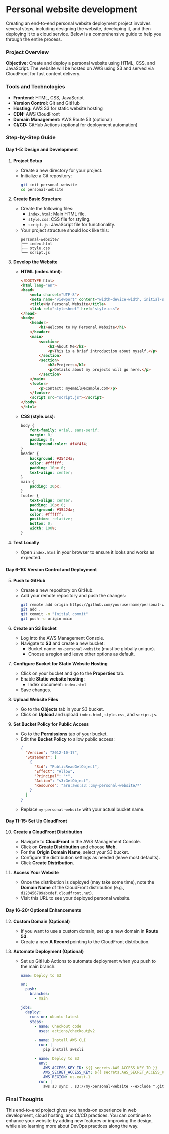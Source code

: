 <h1>Personal website development</h1>

Creating an end-to-end personal website deployment project involves several steps, including designing the website, developing it, and then deploying it to a cloud service. Below is a comprehensive guide to help you through the entire process.

### Project Overview

**Objective:** Create and deploy a personal website using HTML, CSS, and JavaScript. The website will be hosted on AWS using S3 and served via CloudFront for fast content delivery.

### Tools and Technologies

- **Frontend:** HTML, CSS, JavaScript
- **Version Control:** Git and GitHub
- **Hosting:** AWS S3 for static website hosting
- **CDN:** AWS CloudFront
- **Domain Management:** AWS Route 53 (optional)
- **CI/CD:** GitHub Actions (optional for deployment automation)

### Step-by-Step Guide

#### Day 1-5: Design and Development

1. **Project Setup**
   - Create a new directory for your project.
   - Initialize a Git repository:
     ```bash
     git init personal-website
     cd personal-website
     ```

2. **Create Basic Structure**
   - Create the following files:
     - `index.html`: Main HTML file.
     - `style.css`: CSS file for styling.
     - `script.js`: JavaScript file for functionality.
   - Your project structure should look like this:
     ```
     personal-website/
     ├── index.html
     ├── style.css
     └── script.js
     ```

3. **Develop the Website**
   - **HTML (index.html)**:
     ```html
     <!DOCTYPE html>
     <html lang="en">
     <head>
         <meta charset="UTF-8">
         <meta name="viewport" content="width=device-width, initial-scale=1.0">
         <title>My Personal Website</title>
         <link rel="stylesheet" href="style.css">
     </head>
     <body>
         <header>
             <h1>Welcome to My Personal Website</h1>
         </header>
         <main>
             <section>
                 <h2>About Me</h2>
                 <p>This is a brief introduction about myself.</p>
             </section>
             <section>
                 <h2>Projects</h2>
                 <p>Details about my projects will go here.</p>
             </section>
         </main>
         <footer>
             <p>Contact: myemail@example.com</p>
         </footer>
         <script src="script.js"></script>
     </body>
     </html>
     ```
   - **CSS (style.css)**:
     ```css
     body {
         font-family: Arial, sans-serif;
         margin: 0;
         padding: 0;
         background-color: #f4f4f4;
     }
     header {
         background: #35424a;
         color: #ffffff;
         padding: 10px 0;
         text-align: center;
     }
     main {
         padding: 20px;
     }
     footer {
         text-align: center;
         padding: 10px 0;
         background: #35424a;
         color: #ffffff;
         position: relative;
         bottom: 0;
         width: 100%;
     }
     ```

4. **Test Locally**
   - Open `index.html` in your browser to ensure it looks and works as expected.

#### Day 6-10: Version Control and Deployment

5. **Push to GitHub**
   - Create a new repository on GitHub.
   - Add your remote repository and push the changes:
     ```bash
     git remote add origin https://github.com/yourusername/personal-website.git
     git add .
     git commit -m "Initial commit"
     git push -u origin main
     ```

6. **Create an S3 Bucket**
   - Log into the AWS Management Console.
   - Navigate to **S3** and create a new bucket:
     - Bucket name: `my-personal-website` (must be globally unique).
     - Choose a region and leave other options as default.

7. **Configure Bucket for Static Website Hosting**
   - Click on your bucket and go to the **Properties** tab.
   - Enable **Static website hosting**:
     - Index document: `index.html`
   - Save changes.

8. **Upload Website Files**
   - Go to the **Objects** tab in your S3 bucket.
   - Click on **Upload** and upload `index.html`, `style.css`, and `script.js`.

9. **Set Bucket Policy for Public Access**
   - Go to the **Permissions** tab of your bucket.
   - Edit the **Bucket Policy** to allow public access:
     ```json
     {
       "Version": "2012-10-17",
       "Statement": [
         {
           "Sid": "PublicReadGetObject",
           "Effect": "Allow",
           "Principal": "*",
           "Action": "s3:GetObject",
           "Resource": "arn:aws:s3:::my-personal-website/*"
         }
       ]
     }
     ```
   - Replace `my-personal-website` with your actual bucket name.

#### Day 11-15: Set Up CloudFront

10. **Create a CloudFront Distribution**
    - Navigate to **CloudFront** in the AWS Management Console.
    - Click on **Create Distribution** and choose **Web**.
    - For the **Origin Domain Name**, select your S3 bucket.
    - Configure the distribution settings as needed (leave most defaults).
    - Click **Create Distribution**.

11. **Access Your Website**
    - Once the distribution is deployed (may take some time), note the **Domain Name** of the CloudFront distribution (e.g., `d123456789abcdef.cloudfront.net`).
    - Visit this URL to see your deployed personal website.

#### Day 16-20: Optional Enhancements

12. **Custom Domain (Optional)**
    - If you want to use a custom domain, set up a new domain in **Route 53**.
    - Create a new **A Record** pointing to the CloudFront distribution.

13. **Automate Deployment (Optional)**
    - Set up GitHub Actions to automate deployment when you push to the main branch:
      ```yaml
      name: Deploy to S3

      on:
        push:
          branches:
            - main

      jobs:
        deploy:
          runs-on: ubuntu-latest
          steps:
            - name: Checkout code
              uses: actions/checkout@v2

            - name: Install AWS CLI
              run: |
                pip install awscli

            - name: Deploy to S3
              env:
                AWS_ACCESS_KEY_ID: ${{ secrets.AWS_ACCESS_KEY_ID }}
                AWS_SECRET_ACCESS_KEY: ${{ secrets.AWS_SECRET_ACCESS_KEY }}
                AWS_REGION: us-east-1
              run: |
                aws s3 sync . s3://my-personal-website --exclude ".git/*"
      ```

### Final Thoughts

This end-to-end project gives you hands-on experience in web development, cloud hosting, and CI/CD practices. You can continue to enhance your website by adding new features or improving the design, while also learning more about DevOps practices along the way.
